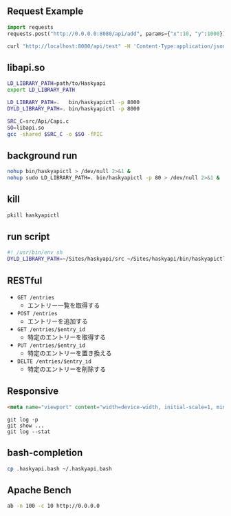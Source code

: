 ## Request Example

```python
import requests
requests.post("http://0.0.0.0:8080/api/add", params={"x":10, "y":1000})
```

```sh
curl "http://localhost:8080/api/test" -H 'Content-Type:application/json' -d "{ \"key\" : \"1\" }"
```

## libapi.so

```sh
LD_LIBRARY_PATH=path/to/Haskyapi
export LD_LIBRARY_PATH
```

```sh
LD_LIBRARY_PATH=.   bin/haskyapictl -p 8000
DYLD_LIBRARY_PATH=. bin/haskyapictl -p 8000
```

```sh
SRC_C=src/Api/Capi.c
SO=libapi.so
gcc -shared $SRC_C -o $SO -fPIC
```

## background run

```sh
nohup bin/haskyapictl > /dev/null 2>&1 &
nohup sudo LD_LIBRARY_PATH=. bin/haskyapictl -p 80 > /dev/null 2>&1 &
```

## kill

```sh
pkill haskyapictl
```

## run script

```sh
#! /usr/bin/env sh
DYLD_LIBRARY_PATH=~/Sites/haskyapi/src ~/Sites/haskyapi/bin/haskyapictl $1 $2 $3 $4
```

## RESTful

- `GET /entries`
  - エントリー一覧を取得する
- `POST /entries`
  - エントリーを追加する
- `GET /entries/$entry_id`
  - 特定のエントリーを取得する
- `PUT /entries/$entry_id`
  - 特定のエントリーを置き換える
- `DELTE /entries/$entry_id`
  - 特定のエントリーを削除する


## Responsive

```html
<meta name="viewport" content="width=device-width, initial-scale=1, minimum-scale=1, maximum-scale=1, user-scalable=no">
```

```
git log -p
git show ...
git log --stat
```

## bash-completion

```sh
cp .haskyapi.bash ~/.haskyapi.bash
```

## Apache Bench

```sh
ab -n 100 -c 10 http://0.0.0.0
```
